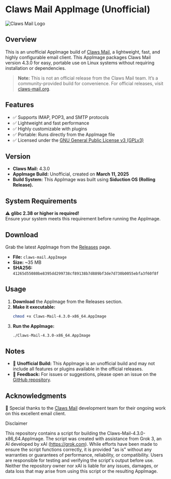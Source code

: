 # Claws Mail AppImage (Unofficial)

![Claws Mail Logo](https://www.claws-mail.org/img/sc-bar-right.png)

## Overview

This is an unofficial AppImage build of [Claws Mail](https://www.claws-mail.org/), a lightweight, fast, and highly configurable email client. This AppImage packages Claws Mail version 4.3.0 for easy, portable use on Linux systems without requiring installation or dependencies.

> **Note:** This is not an official release from the Claws Mail team. It’s a community-provided build for convenience. For official releases, visit [claws-mail.org](https://www.claws-mail.org/).

## Features

- ✅ Supports IMAP, POP3, and SMTP protocols
- ✅ Lightweight and fast performance
- ✅ Highly customizable with plugins
- ✅ Portable: Runs directly from the AppImage file
- ✅ Licensed under the [GNU General Public License v3 (GPLv3)](https://www.gnu.org/licenses/gpl-3.0.html)

## Version

- **Claws Mail:** 4.3.0
- **AppImage Build:** Unofficial, created on **March 11, 2025**
- **Build System:** This AppImage was built using **Siduction OS (Rolling Release).**

## System Requirements

⚠️ **glibc 2.38 or higher is required!**  
Ensure your system meets this requirement before running the AppImage.

## Download

Grab the latest AppImage from the [Releases](https://github.com/danrobi11/claws-mail-appimage/releases) page.

- **File:** `claws-mail.AppImage`
- **Size:** ~35 MB
- **SHA256:** `41265d55080be8395dd299738cf89138b7d889bf3de7d730b0055ebfa3f60f8f`

## Usage

1. **Download** the AppImage from the Releases section.
2. **Make it executable:**
   ```bash
   chmod +x Claws-Mail-4.3.0-x86_64.AppImage

   ```
3. **Run the AppImage:**
   ```bash
   ./Claws-Mail-4.3.0-x86_64.AppImage
   ```

## Notes

- 🔹 **Unofficial Build:** This AppImage is an unofficial build and may not include all features or plugins available in the official releases.
- 🔹 **Feedback:** For issues or suggestions, please open an issue on the [GitHub repository](https://github.com/danrobi11/claws-mail-appimage/issues).

## Acknowledgments

🙏 Special thanks to the [Claws Mail](https://www.claws-mail.org/) development team for their ongoing work on this excellent email client.

Disclaimer

This repository contains a script for building the Claws-Mail-4.3.0-x86_64.AppImage.
The script was created with assistance from Grok 3, an AI developed by xAI (https://grok.com).
While efforts have been made to ensure the script functions correctly, it is provided "as is" without any warranties
or guarantees of performance, reliability, or compatibility. Users are responsible for testing and verifying the script's output before use.
Neither the repository owner nor xAI is liable for any issues, damages, or data loss that may arise from using this script or the resulting AppImage.
